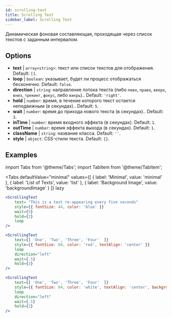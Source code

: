 ```yaml
---
id: scrolling-text
title: Scrolling Text
sidebar_label: Scrolling Text
---
```


Динамическая фоновая составляющая, проходящая через список текстов с заданным интервалом.

## Options

* __text__ | `array<string>`: текст или список текстов для отображения. Default: `[]`.
* __loop__ | `boolean`: указывает, будет ли процесс отображаться бесконечно. Default: `false`.
* __direction__ | `string`: направление потока текста (либо `лево`, `право`, `вверх`, `вниз`, `трекинг`, `фокус`, либо `вихрь`).. Default: `'right'`.
* __hold__ | `number`: время, в течение которого текст остается неподвижным (в секундах).. Default: `5`.
* __wait__ | `number`: время до прихода нового текста (в секундах).. Default: `3`.
* __inTime__ | `number`: время входного эффекта (в секундах). Default: `1`.
* __outTime__ | `number`: время эффекта выхода (в секундах). Default: `1`.
* __className__ | `string`: название класса. Default: `''`.
* __style__ | `object`: CSS-стили текста. Default: `{}`.


## Examples


import Tabs from '@theme/Tabs';
import TabItem from '@theme/TabItem';

<Tabs
    defaultValue="minimal"
    values={[
        { label: 'Minimal', value: 'minimal' },
        { label: 'List of Texts', value: 'list' },
        { label: 'Background Image', value: 'backgroundImage' }
    ]}
    lazy
>

<TabItem value="minimal">

```jsx live
<ScrollingText
    text= "This is a text re-appearing every five seconds"
    style={{ fontSize: 44, color: 'blue' }}
    wait={5}
    hold={2}
    loop
/>
```

</TabItem>

<TabItem value="list">

```jsx live
<ScrollingText
    text={[ 'One', 'Two', 'Three', 'Four'  ]}
    style={{ fontSize: 84, color: 'red', textAlign: 'center' }}
    loop
    direction="left"
    wait={.5}
    hold={2}
/>
```

</TabItem>

<TabItem value="backgroundImage">

```jsx live
<ScrollingText
    text={[ 'One', 'Two', 'Three', 'Four'  ]}
    style={{ fontSize: 84, color: 'white', textAlign: 'center', backgroundImage: 'url(https://bit.ly/3qlRgoR)', backgroundSize: '1200px 200px' }}
    loop
    direction="left"
    wait={.5}
    hold={2}
/>
```

</TabItem>

</Tabs>
